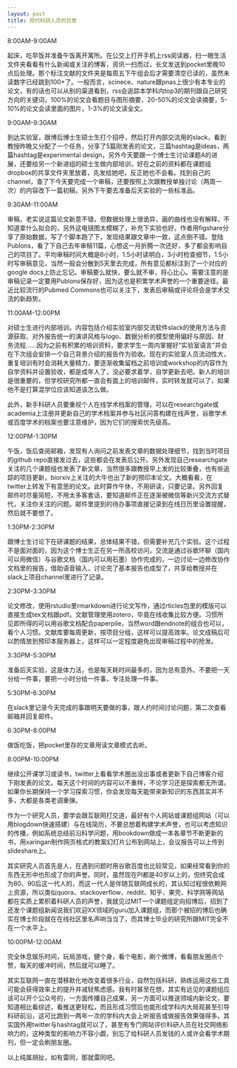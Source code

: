 ```yaml
---
layout: post
title: 现代科研人员的日常
---
```


8:00AM-9:00AM

起床，吃早饭并准备午饭离开寓所。在公交上打开手机上rss阅读器，扫一眼生活文件夹看看有什么新闻或关注的博客，资讯一扫而过，长文发送到pocket里晚10点后处理。那个标注文献的文件夹是每周五下午组会后才需要清空已读的，虽然未读数字已经跳到100+了。一般而言，scinece、nature跟pnas上很少有本专业的论文，有的话也可以从别的渠道看到，rss会追踪本学科内top3的期刊跟自己研究方向的关键词，100%的论文会看题目与图形摘要，20-50%的论文会读摘要，5-10%的论文会读里面的图片，1-3%的论文读全文。

9:00AM-9:30AM

到达实验室，跟博后博士生硕士生打个招呼，然后打开内部交流用的slack，看到教授昨晚又分配了一个任务，分享了5篇刚发表的论文，三篇hashtag是ideas，两篇hashtag是experimental design，另外今天要跟一个博士生讨论课题A的进展，还要给另一个新进组的硕士生做内部培训，好在之前的资料都在课题组dropbox的共享文件夹里放着，先发给她吧，反正她也不会看。找到自己的channel，查了下今天要完成一个审稿，还要按照上次跟教授单独讨论（两周一次）的内容改下一篇初稿，另外下午要去准备后天实验的一些标准品。

9:30AM-11:00AM

审稿，老实说这篇论文新意不错，但数据处理上很诡异，画的曲线也没有解释，不知道拿什么拟合的，另外这电镜图太模糊了，补充下实验也好。作者用figshare分享了原始数据，写了个脚本跑了下，发现结果跟文章中一致，这点倒不错。登陆Publons，看了下自己去年审稿11篇，心想这一月折腾一次还好，多了都会影响自己的项目了。平均审稿时间大概是6小时，1.5小时读明白，3小时检查细节，1.5小时写审稿意见，当然一般会分散到5天里去完成，所有意见都标注到了一个对应的google docs上防止忘记。审稿要么就快，要么就不审，将心比心。需要注意的是审稿记录一定要用Publons保存好，因为这也是积累学术声誉的一个重要途径。最近比较流行的Pubmed Commons也可以关注下，发表后审稿或评论将会是学术交流的新趋势。

11:00AM-12:00PM

对硕士生进行内部培训，内容包括介绍实验室内部交流软件slack的使用方法与资源获取、对外报告统一的演讲风格与logo、数据分析的模型使用偏好与原因、财务流程……因为之前有积累的培训资料，要求学生一周内掌握好“实验室语言”并会在下次组会安排一个自己背景介绍的报告作为验收。现在的实验室人员流动性大，重复培训有时会消耗大量精力，要逐渐收集留档之前培训或workshop的内容作为自学资料并设置验收，都是成年人了，没必要求着学，自学更新去吧。新人的培训是很重要的，但学校研究所都一直会有面上的培训邮件，实时转发就可以了，如果他不是打算混学位应该知道该怎么做。

此外，新手科研人员要重视个人在线学术档案的管理，可以在researchgate或academia上注册并更新自己的学术档案并参与社区问答构建在线声誉，谷歌学术或百度学术的档案也要注意维护，因为它们的搜索优先级高。

12:00PM-1:30PM

午饭，饭后查阅邮箱，发现有人询问之前发表文章的数据处理细节，找到当时项目的github repo直接发过去，这些都会在发表后公开。另外发现自己researchgate关注的几个课题组也发表了新文章，当然很多跟教授早上发的比较重叠，也有些追踪的项目更新，biorxiv上关注的大牛也出了新的预印本论文。大概看看，在twitter上转发下有意思的论文。此时算作午休，不用研读，只要记录。另外回复邮件时尽量简短，不用太多客套话，要知道邮件正在逐渐被微信等新兴交流方式替代，关注你关注的问题。邮件里提到的待办事项直接记录到在线日历里设置提醒，然后就不要想了。

1:30PM-2:30PM

跟博士生讨论下在研课题的结果，总体结果不错，但需要补充几个实验。这个过程不是面对面的，因为这个博士生正在另一所高校访问，交流是通过谷歌环聊（国内可以用微信）与谷歌文档（国内可以用石墨）协作完成的，一边讨论一边修改协作文档里的报告，借助语音输入，讨论完了基本报告也成型了，共享给教授并在slack上项目channel里进行了记录。

2:30PM-3:30PM

论文修改，使用rstudio里rmarkdown进行论文写作，通过rticles包里的模版可以直接生成tex文档跟pdf。文献管理使用zotero，毕竟在线收集比较方便。习惯所见即所得的可以用谷歌文档配合paperpile，当然word跟endnote的组合也可以，看个人习惯。文献库要每周更新，按项目分组，这样可以提高效率。论文成稿后可以酌情放到预印本服务器上，这样可以一定程度避免出现审稿过程中的抢发。

3:30PM-5:30PM

准备后天实验，这是体力活，也是每天耗时间最多的，因为总有意外。不要把一天分给一件事，要把一小时分给一件事，专注处理一件事。

5:30PM-6:30PM

在slack里记录今天完成的事跟明天要做的事，跟人约时间讨论问题，第二次查看邮箱并回复邮件。

6:30PM-8:00PM

做饭吃饭，把pocket里存的文章用读文章模式去听。

8:00PM-10:00PM

继续公开课学习或读书，twitter上看看学术圈出没出事或者更新下自己博客介绍下刚发表的论文。每天这个时间的内容可以不重样，不论学习还是探索都无所谓。如果你长期保持一个学习探索习惯，你会发现每天能带来新知识的东西其实并不多，大都是各类老调重弹。

作为一个研究人员，要学会跟互联网打交道，最好有个人网站或课题组网站（可以用blogdown快速搭建）与在线简历，不要总想着构建学术声誉，也可以考虑知识的传播，例如系统总结前沿科学问题，用bookdown做成一本各章节不断更新的书，用xaringan制作网页格式的教案幻灯片公布到网站上，会议报告可以上传到slideshare上。

其实研究人员首先是人，在遇到问题时用谷歌百度也比较常见，如果经常看到你的东西无形中也形成了你的声誉。同时，虽然现在PI都是40岁以上的，但终究会成为80、90后这一代人的，而这一代人是伴随互联网成长的，其认知过程很依赖网上资源，所以类似quora、stackoverflow、reddit、知乎、果壳、科学网等网站都在实质上累积着科研人员的声誉，我就见过MIT一个课题组定向招博后，招到了还发个课题组新闻说我们欢迎XX领域的guru加入课题组，而那个被招的博后也确实在博士阶段就在在线社区里名声响当当了，而其博士毕业的研究所跟MIT完全不在一个水平上。

10:00PM-12:00AM

完全休息娱乐时间，玩局游戏，健个身，看个电影，刷个微博，看看朋友圈点个赞，每天的缓冲时间，然后就可以睡了。

其实互联网一直在潜移默化地改变着很多行业，自然包括科研，熟练运用这些工具可能会获得效率上的提升并减轻焦虑感。我有时甚至在想，其实有远见的课题组应该可以开个公众号的，一方面传播自己成果，另一方面可以推送领域内新论文，要知道相比看综述，看推送更轻松，而且形成习惯后也能形成学科内大局观甚至引导科研前沿，这可比跑到一两年一次的学科内大会上听报告或做报告效果强得多。其实国外用twitter与hashtag就可以了，甚至有专门网站评价科研人员在社交网络影响力的，这种类型的影响力不容小觑，别忘了给科研人员发钱的人或许会看学术期刊，但一定会刷朋友圈。

以上纯属胡扯，如有雷同，那就雷同吧。